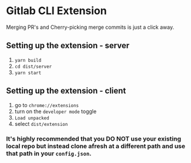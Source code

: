 # Gitlab CLI Extension
Merging PR's and Cherry-picking merge commits is just a click away.

## Setting up the extension - server
1. `yarn build`
2. `cd dist/server`
3. `yarn start`

## Setting up the extension - client
1. go to `chrome://extensions`
2. turn on the `developer mode` toggle
3. `Load unpacked`
4. select `dist/extension`

### It's highly recommended that you DO NOT use your existing local repo but instead clone afresh at a different path and use that path in your `config.json`.
